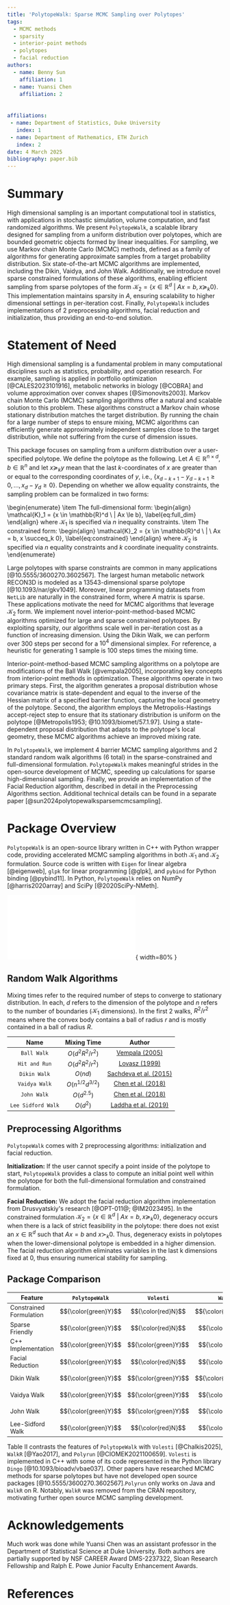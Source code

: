 ```yaml
---
title: 'PolytopeWalk: Sparse MCMC Sampling over Polytopes'
tags:
  - MCMC methods
  - sparsity
  - interior-point methods
  - polytopes
  - facial reduction
authors:
  - name: Benny Sun
    affiliation: 1
  - name: Yuansi Chen
    affiliation: 2


affiliations:
 - name: Department of Statistics, Duke University
   index: 1
 - name: Department of Mathematics, ETH Zurich
   index: 2
date: 4 March 2025
bibliography: paper.bib
---
```


# Summary

High dimensional sampling is an important computational tool in statistics, with applications in stochastic simulation, volume computation, and fast randomized algorithms. We present ``PolytopeWalk``, a scalable library designed for sampling from a uniform distribution over polytopes, which are bounded geometric objects formed by linear inequalities. For sampling, we use Markov chain Monte Carlo (MCMC) methods, defined as a family of algorithms for generating approximate samples from a target probability distribution. Six state-of-the-art MCMC algorithms are implemented, including the Dikin, Vaidya, and John Walk. Additionally, we introduce novel sparse constrained formulations of these algorithms, enabling efficient sampling from sparse polytopes of the form $\mathcal{K}_2 = \{x \in \mathbb{R}^d \ | \ Ax = b, x \succeq_k 0\}$. This implementation maintains sparsity in $A$, ensuring scalability to higher dimensional settings in per-iteration cost. Finally, ``PolytopeWalk`` includes implementations of 2 preprocessing algorithms, facial reduction and initialization, thus providing an end-to-end solution.

# Statement of Need

High dimensional sampling is a fundamental problem in many computational disciplines such as statistics, probability, and operation research. For example, sampling is applied in portfolio optimization [@CALES2023101916], metabolic networks in biology [@COBRA] and volume approximation over convex shapes [@Simonovits2003]. Markov chain Monte Carlo (MCMC) sampling algorithms offer a natural and scalable solution to this problem. These algorithms construct a Markov chain whose stationary distribution matches the target distribution. By running the chain for a large number of steps to ensure mixing, MCMC algorithms can efficiently generate approximately independent samples close to the target distribution, while not suffering from the curse of dimension issues.

This package focuses on sampling from a uniform distribution over a user-specified polytope. We define the polytope as the following. Let $A \in \mathbb{R}^{n \times d}$, $b \in \mathbb{R}^n$ and let $x \succeq_k y$ mean that the last $k$-coordinates of $x$ are greater than or equal to the corresponding coordinates of $y$, i.e., $\{x_{d-k+1} - y_{d-k+1} \ge 0, ... , x_{d} - y_{d} \ge 0\}$. Depending on whether we allow equality constraints, the sampling problem can be formalized in two forms:

\begin{enumerate}
    \item The full-dimensional form:
    \begin{align}
        \mathcal{K}_1 = \{x \in \mathbb{R}^d \ | Ax \le b\},
        \label{eq:full_dim}
    \end{align}
    where $\mathcal{K}_1$ is specified via $n$ inequality constraints. 
    \item The constrained form:
    \begin{align}
        \mathcal{K}_2 = \{x \in \mathbb{R}^d \ | \ Ax = b, x \succeq_k 0\},
        \label{eq:constrained}
    \end{align}
    where $\mathcal{K}_2$ is specified via $n$ equality constraints and $k$ coordinate inequality constraints. 
\end{enumerate}

Large polytopes with sparse constraints are common in many applications [@10.5555/3600270.3602567]. The largest human metabolic network RECON3D is modeled as a $13543$-dimensional sparse polytope [@10.1093/nar/gkv1049]. Moreover, linear programming datasets from `NetLib` are naturally in the constrained form, where $A$ matrix is sparse. These applications motivate the need for MCMC algorithms that leverage $\mathcal{K}_2$ form. We implement novel interior-point-method-based MCMC algorithms optimized for large and sparse constrained polytopes. By exploiting sparsity, our algorithms scale well in per-iteration cost as a function of increasing dimension. Using the Dikin Walk, we can perform over 300 steps per second for a $10^4$ dimensional simplex. For reference, a heuristic for generating 1  sample is 100 steps times the mixing time. 

Interior-point-method-based MCMC sampling algorithms on a polytope are modifications of the Ball Walk [@vempala2005], incorporating key concepts from interior-point methods in optimization. These algorithms operate in two primary steps. First, the algorithm generates a proposal distribution whose covariance matrix is state-dependent and equal to the inverse of the Hessian matrix of a specified barrier function, capturing the local geometry of the polytope. Second, the algorithm employs the Metropolis-Hastings accept-reject step to ensure that its stationary distribution is uniform on the polytope [@Metropolis1953; @10.1093/biomet/57.1.97]. Using a state-dependent proposal distribution that adapts to the polytope's local geometry, these MCMC algorithms achieve an improved mixing rate.

In ``PolytopeWalk``, we implement 4 barrier MCMC sampling algorithms and 2 standard random walk algorithms (6 total) in the sparse-constrained and full-dimensional formulation. ``PolytopeWalk`` makes meaningful strides in the open-source development of MCMC, speeding up calculations for sparse high-dimensional sampling. Finally, we provide an implementation of the Facial Reduction algorithm, described in detail in the Preprocessing Algorithms section. Additional technical details can be found in a separate paper [@sun2024polytopewalksparsemcmcsampling].

# Package Overview

``PolytopeWalk`` is an open-source library written in C++ with Python wrapper code, providing accelerated MCMC sampling algorithms in both $\mathcal{K}_1$ and $\mathcal{K}_2$ formulation. Source code is written with `Eigen` for linear algebra [@eigenweb], `glpk` for linear programming [@glpk], and `pybind` for Python binding [@pybind11]. In Python, ``PolytopeWalk`` relies on NumPy [@harris2020array] and SciPy [@2020SciPy-NMeth].

![Code Structure of Package](images/Code_Design.pdf){ width=80% }

## Random Walk Algorithms

Mixing times refer to the required number of steps to converge to stationary distribution. In each, $d$ refers to the dimension of the polytope and $n$ refers to the number of boundaries ($\mathcal{K}_1$ dimensions). In the first 2 walks, $R^2/r^2$ means where the convex body contains a ball of radius $r$ and is mostly contained in a ball of radius $R$.

| Name              | Mixing Time             | Author              |
|:----------------:|:---------------------:|:-------------------:|
| `Ball Walk`       | $O(d^2R^2/r^2)$     | [Vempala (2005)](https://faculty.cc.gatech.edu/~vempala/papers/survey.pdf) |
| `Hit and Run`     | $O(d^2R^2/r^2)$     | [Lovasz (1999)](https://link.springer.com/content/pdf/10.1007/s101070050099.pdf) |
| `Dikin Walk`      | $O(nd)$             | [Sachdeva et al. (2015)](https://arxiv.org/pdf/1508.01977) |
| `Vaidya Walk`     | $O(n^{1/2}d^{3/2})$ | [Chen et al. (2018)](https://jmlr.org/papers/v19/18-158.html) |
| `John Walk`       | $O(d^{2.5})$        | [Chen et al. (2018)](https://jmlr.org/papers/v19/18-158.html) |
| `Lee Sidford Walk`| $O(d^{2})$         | [Laddha et al. (2019)](https://arxiv.org/abs/1911.05656) |

## Preprocessing Algorithms

``PolytopeWalk`` comes with 2 preprocessing algorithms: initialization and facial reduction.

**Initialization:** If the user cannot specify a point inside of the polytope to start, ``PolytopeWalk`` provides a class to compute an initial point well within the polytope for both the full-dimensional formulation and constrained formulation.

**Facial Reduction:** We adopt the facial reduction algorithm implementation from Drusvyatskiy's research [@OPT-011@; @IM2023495]. In the constrained formulation $\mathcal{K}_2 = \{x \in \mathbb{R}^d \ | \ Ax = b, x \succeq_k 0\}$, degeneracy occurs when there is a lack of strict feasibility in the polytope: there does not exist an $x \in \mathbb{R}^d$ such that $Ax = b$ and $x \succ_k 0$. Thus, degeneracy exists in polytopes when the lower-dimensional polytope is embedded in a higher dimension. The facial reduction algorithm eliminates variables in the last k dimensions fixed at $0$, thus ensuring numerical stability for sampling. 

## Package Comparison

| Feature                  | ``PolytopeWalk`` | `Volesti` | `WalkR` | `Polyrun` |
|--------------------------|:-------------:|:--------:|:------:|:--------:|
| Constrained Formulation  | $${\color{green}Y}$$ | $${\color{red}N}$$ | $${\color{green}Y}$$ | $${\color{green}Y}$$ |
| Sparse Friendly          | $${\color{green}Y}$$ | $${\color{red}N}$$ | $${\color{red}N}$$ | $${\color{red}N}$$ |
| C++ Implementation       | $${\color{green}Y}$$ | $${\color{green}Y}$$ | $${\color{red}N}$$ | $${\color{red}N}$$ |
| Facial Reduction         | $${\color{green}Y}$$ | $${\color{red}N}$$ | $${\color{red}N}$$ | $${\color{red}N}$$ |
| Dikin Walk               | $${\color{green}Y}$$ | $${\color{green}Y}$$ | $${\color{green}Y}$$ | $${\color{red}N}$$ |
| Vaidya Walk              | $${\color{green}Y}$$ | $${\color{green}Y}$$ | $${\color{red}N}$$ | $${\color{red}N}$$ |
| John Walk                | $${\color{green}Y}$$ | $${\color{green}Y}$$ | $${\color{red}N}$$ | $${\color{red}N}$$ |
| Lee-Sidford Walk         | $${\color{green}Y}$$ | $${\color{red}N}$$ | $${\color{red}N}$$ | $${\color{red}N}$$ |


Table II contrasts the features of ``PolytopeWalk`` with `Volesti` [@Chalkis2025], `WalkR` [@Yao2017], and `Polyrun` [@CIOMEK2021100659]. `Volesti` is implemented in C++ with some of its code represented in the Python library `Dingo` [@10.1093/bioadv/vbae037]. Other papers have researched MCMC methods for sparse polytopes but have not developed open source packages [@10.5555/3600270.3602567].`Polyrun` only works on Java and `WalkR` on R. Notably, `WalkR` was removed from the CRAN repository, motivating further open source MCMC sampling development.

# Acknowledgements

Much work was done while Yuansi Chen was an assistant professor in the Department of Statistical Science at Duke University. Both authors are partially supported by NSF CAREER Award DMS-2237322, Sloan Research Fellowship and Ralph E. Powe Junior Faculty Enhancement Awards. 

# References